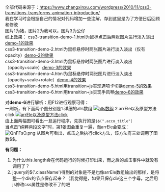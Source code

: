 全部代码来源于：https://www.zhangxinxu.com/wordpress/2010/11/css3-transitions-transforms-animation-introduction/   
我在学习时会根据自己的情况对代码增加一些注解，存到这里是为了方便日后回顾和修改  
图片1为猪，图片2为我可以，图片3为公仔  
线上效果：
css3-transition-demo-1.html为鼠标点击后两张图片进行淡入淡出[demo-1的效果](https://clara-hy.github.io/exercise/%E9%BC%A0%E6%A0%87%EF%BC%88%E6%82%AC%E5%81%9C%E7%82%B9%E5%87%BB%EF%BC%89%E4%B8%A4%E5%BC%A0%E5%9B%BE%E7%89%87%E7%9A%84%E6%B7%A1%E5%85%A5%E6%B7%A1%E5%87%BA/css3-transition-demo-1.html)   
css3-transition-demo-2.html为鼠标悬停时两张图片进行淡入淡出（仅有opacity）[demo-2的效果](https://clara-hy.github.io/exercise/%E9%BC%A0%E6%A0%87%EF%BC%88%E6%82%AC%E5%81%9C%E7%82%B9%E5%87%BB%EF%BC%89%E4%B8%A4%E5%BC%A0%E5%9B%BE%E7%89%87%E7%9A%84%E6%B7%A1%E5%85%A5%E6%B7%A1%E5%87%BA/css3-transition-demo-2.html)     
css3-transition-demo-3.html为鼠标悬停时两张图片进行淡入淡出（opacity+scale）[demo-3的效果](https://clara-hy.github.io/exercise/%E9%BC%A0%E6%A0%87%EF%BC%88%E6%82%AC%E5%81%9C%E7%82%B9%E5%87%BB%EF%BC%89%E4%B8%A4%E5%BC%A0%E5%9B%BE%E7%89%87%E7%9A%84%E6%B7%A1%E5%85%A5%E6%B7%A1%E5%87%BA/css3-transition-demo-3.html)     
css3-transition-demo-4.html为鼠标悬停时两张图片进行淡入淡出（opacity+scale+rotate）[demo-4的效果](https://clara-hy.github.io/exercise/%E9%BC%A0%E6%A0%87%EF%BC%88%E6%82%AC%E5%81%9C%E7%82%B9%E5%87%BB%EF%BC%89%E4%B8%A4%E5%BC%A0%E5%9B%BE%E7%89%87%E7%9A%84%E6%B7%A1%E5%85%A5%E6%B7%A1%E5%87%BA/css3-transition-demo-4.html)     
css3-transition-demo-5.html用transition+js实现选项卡切换[demo-5的效果](https://clara-hy.github.io/exercise/%E9%BC%A0%E6%A0%87%EF%BC%88%E6%82%AC%E5%81%9C%E7%82%B9%E5%87%BB%EF%BC%89%E4%B8%A4%E5%BC%A0%E5%9B%BE%E7%89%87%E7%9A%84%E6%B7%A1%E5%85%A5%E6%B7%A1%E5%87%BA/css3-transition-demo-5.html)    
css3-transition-demo-6.html用transition+js实现手风琴[demo-6的效果](https://clara-hy.github.io/exercise/%E9%BC%A0%E6%A0%87%EF%BC%88%E6%82%AC%E5%81%9C%E7%82%B9%E5%87%BB%EF%BC%89%E4%B8%A4%E5%BC%A0%E5%9B%BE%E7%89%87%E7%9A%84%E6%B7%A1%E5%85%A5%E6%B7%A1%E5%87%BA/css3-transition-demo-6.html)  
 
对**demo-6**进行解析：用F12进行观察可得：  
一刷新，有下面两个图分别是1.详细的alls数组
[![alls数组](https://s2.ax1x.com/2019/12/02/QnCfl8.png)](https://imgse.com/i/QnCfl8)
2.arrEle以及原型方法click
[![arrEle以及原型方法click](https://s2.ax1x.com/2019/12/02/QnCWSf.png)](https://imgse.com/i/QnCWSf)  
由上面两幅图可看出一旦运行程序，先执行的是`$$(".acco_title")`  
当点击“纯粹两段文字”时，第1张图会重复一遍，而arrEle会变成：
![QnFFsO.png](https://s2.ax1x.com/2019/12/02/QnFFsO.png)
从图片可看出，点击之后执行click方法，该方法有三处调用了函数$$。

**有问题：**  
1. 为什么this.length会在代码运行的时候打印出来，而之后的点击事件中就没有调用了？  
2. jquery的$('.className')得到的对象是不是也像arrEle数组输出的那样，是将整一个div的节点保存起来？（我觉得是，如果只保存div这三个字母，之后用js修改css属性是修改不了的吧

